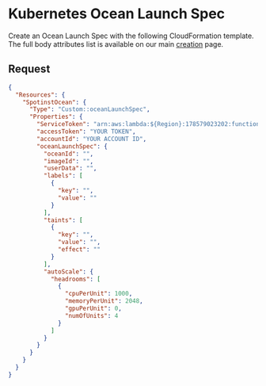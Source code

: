 # Kubernetes Ocean Launch Spec

Create an Ocean Launch Spec with the following CloudFormation template. The full body attributes list is available on our main [creation](https://help.spot.io/spotinst-api/ocean/ocean-cloud-api/ocean-for-aws/launch-specifications/create/) page.

## Request

```json
{
  "Resources": {
    "SpotinstOcean": {
      "Type": "Custom::oceanLaunchSpec",
      "Properties": {
        "ServiceToken": "arn:aws:lambda:${Region}:178579023202:function:spotinst-cloudformation",
        "accessToken": "YOUR TOKEN",
        "accountId": "YOUR ACCOUNT ID",
        "oceanLaunchSpec": {
          "oceanId": "",
          "imageId": "",
          "userData": "",
          "labels": [
            {
              "key": "",
              "value": ""
            }
          ],
          "taints": [
            {
              "key": "",
              "value": "",
              "effect": ""
            }
          ],
          "autoScale": {
            "headrooms": [
              {
                "cpuPerUnit": 1000,
                "memoryPerUnit": 2048,
                "gpuPerUnit": 0,
                "numOfUnits": 4
              }
            ]
          }
        }
      }
    }
  }
}
```
